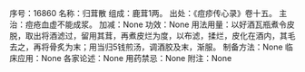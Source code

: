 序号：16860
名称：归茸散
组成：鹿茸1两。
出处：《痘疹传心录》卷十五。
主治：痘疮血虚不能成浆。
加减：None
功效：None
用法用量：以好酒瓦瓶煮令皮脱，取出将酒滤过，留用其茸，再煮皮烂为度，以布滤，揉烂，皮化在酒内，其毛去之，再将骨炙为末；用当归5钱煎汤，调酒胶及末，渐服。
制备方法：None
临床应用：None
各家论述：None
用药禁忌：None
附注：None
